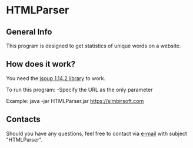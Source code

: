 # HTMLParser
## General Info
This program is designed to get statistics of unique words on a website.
## How does it work?
You need the [jsoup 1.14.2 library](https://jsoup.org/packages/jsoup-1.14.2.jar) to work.

To run this program:
-Specify the URL as the only parameter

Example: java -jar HTMLParser.jar https://simbirsoft.com
## Contacts
Should you have any questions, feel free to contact via [e-mail](mailto:89171187722@mail.ru) with subject "HTMLParser".

